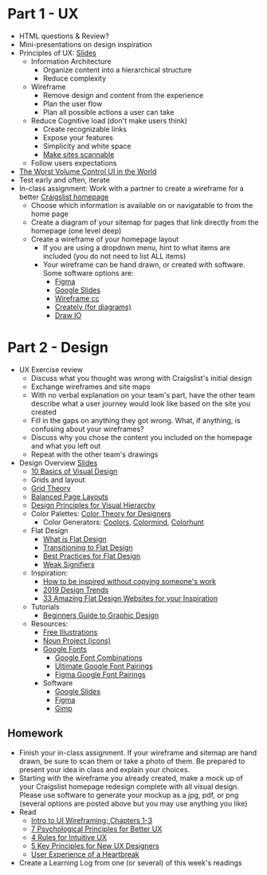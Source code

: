 # Part 1 - UX
* HTML questions & Review?
* Mini-presentations on design inspiration
* Principles of UX: [Slides](https://docs.google.com/presentation/d/1aVbkrPL1YbHsQaoPYALGYZ2d6OKiW08qcBSnzkwsMys/)
  * Information Architecture
    * Organize content into a hierarchical structure
    * Reduce complexity
  * Wireframe
    * Remove design and content from the experience
    * Plan the user flow
    * Plan all possible actions a user can take
  * Reduce Cognitive load (don't make users think)
    * Create recognizable links
    * Expose your features
    * Simplicity and white space
    * [Make sites scannable](https://uxplanet.org/ux-design-practices-how-to-make-web-interface-scannable-2010125c710e)
  * Follow users expectations
* [The Worst Volume Control UI in the World](https://uxdesign.cc/the-worst-volume-control-ui-in-the-world-60713dc86950)
* Test early and often, iterate
* In-class assignment: Work with a partner to create a wireframe for a better [Craigslist homepage](https://newyork.craigslist.org/)
  * Choose which information is available on or navigatable to from the home page
  * Create a diagram of your sitemap for pages that link directly from the homepage (one level deep)
  * Create a wireframe of your homepage layout
    * If you are using a dropdown menu, hint to what items are included (you do not need to list ALL items)
    * Your wireframe can be hand drawn, or created with software. Some software options are:
      * [Figma](https://www.figma.com/)
      * [Google Slides](https://docs.google.com/presentation/u/0/)
      * [Wireframe cc](https://wireframe.cc/)
      * [Creately (for diagrams)](https://creately.com/)
      * [Draw IO](https://www.draw.io/)

# Part 2 - Design
* UX Exercise review
  * Discuss what you thought was wrong with Craigslist's initial design
  * Exchange wireframes and site maps
  * With no verbal explanation on your team's part, have the other team describe what a user journey would look like based on the site you created
  * Fill in the gaps on anything they got wrong. What, if anything, is confusing about your wireframes?
  * Discuss why you chose the content you included on the homepage and what you left out
  * Repeat with the other team's drawings
* Design Overview [Slides](https://docs.google.com/presentation/d/1_aujQAcw3I2czV-PYn5XEX3Dicra2szamLIHCmd1eRg/edit?usp=sharing)
  * [10 Basics of Visual Design](https://blog.prototypr.io/10-basic-principles-of-visual-design-55b86b9f7241)
  * Grids and layout
  * [Grid Theory](https://www.creativebloq.com/web-design/grid-theory-41411345)
  * [Balanced Page Layouts](https://www.creativebloq.com/netmag/create-balanced-page-layouts-7-pro-tips-121310009)
  * [Design Principles for Visual Hierarchy](https://uxdesign.cc/design-principles-an-introduction-to-visual-hierarchy-902d58e1c7b3)
  * Color Palettes: [Color Theory for Designers](https://www.smashingmagazine.com/2010/01/color-theory-for-designers-part-1-the-meaning-of-color/)
      * Color Generators: [Coolors](https://coolors.co/), [Colormind](http://colormind.io/), [Colorhunt](https://colorhunt.co/)
  * Flat Design
    * [What is Flat Design](https://www.creativebloq.com/graphic-design/what-flat-design-3132112)
    * [Transitioning to Flat Design](https://medium.com/@enneyeseakay/transitioning-communication-from-skeuomorphism-to-minimalism-cabbc8df5de0)
    * [Best Practices for Flat Design](https://uxplanet.org/best-practices-for-flat-design-6e7a6997805)
    * [Weak Signifiers](https://www.nngroup.com/articles/flat-ui-less-attention-cause-uncertainty/)
  * Inspiration:
    * [How to be inspired without copying someone's work](https://getflywheel.com/layout/how-to-be-inspired-without-copying-someones-work/)
    * [2019 Design Trends](https://uxdesign.cc/ux-design-trends-retrospective-2019-8a3daaa61c62)
    * [33 Amazing Flat Design Websites for your Inspiration](http://crazypixels.net/33-amazing-flat-design-websites-for-your-inspiration/)
  * Tutorials
    * [Beginners Guide to Graphic Design](https://www.youtube.com/playlist?list=PLYfCBK8IplO4E2sXtdKMVpKJZRBEoMvpn)
  * Resources:
    * [Free Illustrations](https://blog.prototypr.io/12-places-to-find-beautiful-free-illustrations-f765967ba44c)
    * [Noun Project (icons)](https://thenounproject.com/)
    * [Google Fonts](https://fonts.google.com/)
      * [Google Font Combinations](https://inkbotdesign.com/google-font-combinations-mixing-typefaces/)
      * [Ultimate Google Font Pairings](https://www.reliablepsd.com/ultimate-google-font-pairings/)
      * [Figma Google Font Pairings](https://www.figma.com/google-fonts/)
    * Software
      * [Google Slides](https://docs.google.com/presentation/u/0/)
      * [Figma](https://www.figma.com/)
      * [Gimp](https://www.gimp.org/)

## Homework
* Finish your in-class assignment. If your wireframe and sitemap are hand drawn, be sure to scan them or take a photo of them. Be prepared to present your idea in class and explain your choices.
* Starting with the wireframe you already created, make a mock up of your Craigslist homepage redesign complete with all visual design. Please use software to generate your mockup as a jpg, pdf, or png (several options are posted above but you may use anything you like)
* Read
  * [Intro to UI Wireframing: Chapters 1-3](https://balsamiq.com/learn/courses/wireframing/)
  * [7 Psychological Principles for Better UX](https://livesession.io/blog/7-psychological-principles-for-better-ux/)
  * [4 Rules for Intuitive UX](https://learnui.design/blog/4-rules-intuitive-ux.html)
  * [5 Key Principles for New UX Designers](https://careerfoundry.com/en/blog/ux-design/5-key-principles-for-new-ux-designers/)
  * [User Experience of a Heartbreak](https://www.fastcompany.com/3036536/this-is-the-user-experience-of-a-heartbreak)
* Create a Learning Log from one (or several) of this week's readings
